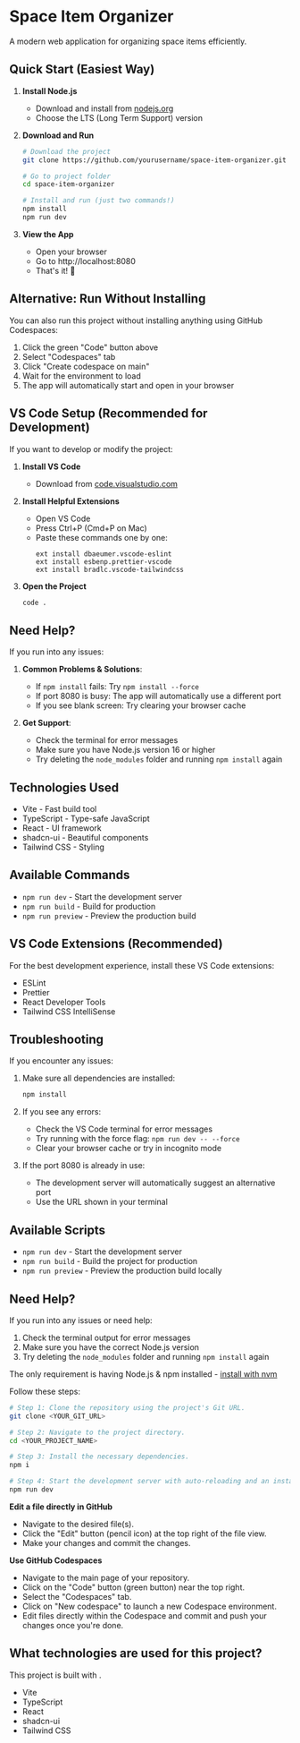 # Space Item Organizer

A modern web application for organizing space items efficiently.

## Quick Start (Easiest Way)

1. **Install Node.js**
   - Download and install from [nodejs.org](https://nodejs.org)
   - Choose the LTS (Long Term Support) version

2. **Download and Run**
   ```bash
   # Download the project
   git clone https://github.com/yourusername/space-item-organizer.git
   
   # Go to project folder
   cd space-item-organizer
   
   # Install and run (just two commands!)
   npm install
   npm run dev
   ```

3. **View the App**
   - Open your browser
   - Go to http://localhost:8080
   - That's it! 🚀

## Alternative: Run Without Installing

You can also run this project without installing anything using GitHub Codespaces:

1. Click the green "Code" button above
2. Select "Codespaces" tab
3. Click "Create codespace on main"
4. Wait for the environment to load
5. The app will automatically start and open in your browser

## VS Code Setup (Recommended for Development)

If you want to develop or modify the project:

1. **Install VS Code**
   - Download from [code.visualstudio.com](https://code.visualstudio.com)

2. **Install Helpful Extensions**
   - Open VS Code
   - Press Ctrl+P (Cmd+P on Mac)
   - Paste these commands one by one:
     ```
     ext install dbaeumer.vscode-eslint
     ext install esbenp.prettier-vscode
     ext install bradlc.vscode-tailwindcss
     ```

3. **Open the Project**
   ```bash
   code .
   ```

## Need Help?

If you run into any issues:

1. **Common Problems & Solutions**:
   - If `npm install` fails: Try `npm install --force`
   - If port 8080 is busy: The app will automatically use a different port
   - If you see blank screen: Try clearing your browser cache

2. **Get Support**:
   - Check the terminal for error messages
   - Make sure you have Node.js version 16 or higher
   - Try deleting the `node_modules` folder and running `npm install` again

## Technologies Used

- Vite - Fast build tool
- TypeScript - Type-safe JavaScript
- React - UI framework
- shadcn-ui - Beautiful components
- Tailwind CSS - Styling

## Available Commands

- `npm run dev` - Start the development server
- `npm run build` - Build for production
- `npm run preview` - Preview the production build

## VS Code Extensions (Recommended)

For the best development experience, install these VS Code extensions:
- ESLint
- Prettier
- React Developer Tools
- Tailwind CSS IntelliSense

## Troubleshooting

If you encounter any issues:

1. Make sure all dependencies are installed:
   ```bash
   npm install
   ```

2. If you see any errors:
   - Check the VS Code terminal for error messages
   - Try running with the force flag: `npm run dev -- --force`
   - Clear your browser cache or try in incognito mode

3. If the port 8080 is already in use:
   - The development server will automatically suggest an alternative port
   - Use the URL shown in your terminal

## Available Scripts

- `npm run dev` - Start the development server
- `npm run build` - Build the project for production
- `npm run preview` - Preview the production build locally

## Need Help?

If you run into any issues or need help:
1. Check the terminal output for error messages
2. Make sure you have the correct Node.js version
3. Try deleting the `node_modules` folder and running `npm install` again

The only requirement is having Node.js & npm installed - [install with nvm](https://github.com/nvm-sh/nvm#installing-and-updating)

Follow these steps:

```sh
# Step 1: Clone the repository using the project's Git URL.
git clone <YOUR_GIT_URL>

# Step 2: Navigate to the project directory.
cd <YOUR_PROJECT_NAME>

# Step 3: Install the necessary dependencies.
npm i

# Step 4: Start the development server with auto-reloading and an instant preview.
npm run dev
```

**Edit a file directly in GitHub**

- Navigate to the desired file(s).
- Click the "Edit" button (pencil icon) at the top right of the file view.
- Make your changes and commit the changes.

**Use GitHub Codespaces**

- Navigate to the main page of your repository.
- Click on the "Code" button (green button) near the top right.
- Select the "Codespaces" tab.
- Click on "New codespace" to launch a new Codespace environment.
- Edit files directly within the Codespace and commit and push your changes once you're done.

## What technologies are used for this project?

This project is built with .

- Vite
- TypeScript
- React
- shadcn-ui
- Tailwind CSS



